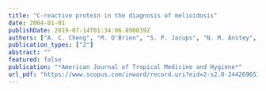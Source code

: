 ```yaml
---
title: "C-reactive protein in the diagnosis of melioidosis"
date: 2004-01-01
publishDate: 2019-07-14T01:34:06.890039Z
authors: ["A. C. Cheng", "M. O'Brien", "S. P. Jacups", "N. M. Anstey", "B. J. Currie"]
publication_types: ["2"]
abstract: ""
featured: false
publication: "*American Journal of Tropical Medicine and Hygiene*"
url_pdf: "https://www.scopus.com/inward/record.uri?eid=2-s2.0-2442696511&partnerID=40&md5=552081b072073bc5f3bb9e9ed9ed3b24 http://www.ajtmh.org/content/70/5/580.full.pdf"
---
```


